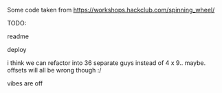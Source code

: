 Some code taken from https://workshops.hackclub.com/spinning_wheel/

TODO:

readme

deploy

i think we can refactor into 36 separate guys instead of 4 x 9.. maybe. offsets will all be wrong though :/

vibes are off